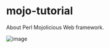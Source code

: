 # mojo-tutorial

About Perl Mojolicious Web framework.

![image](https://user-images.githubusercontent.com/72643027/109933395-b420e180-7d0e-11eb-8f8e-c98fb620bccf.png)


